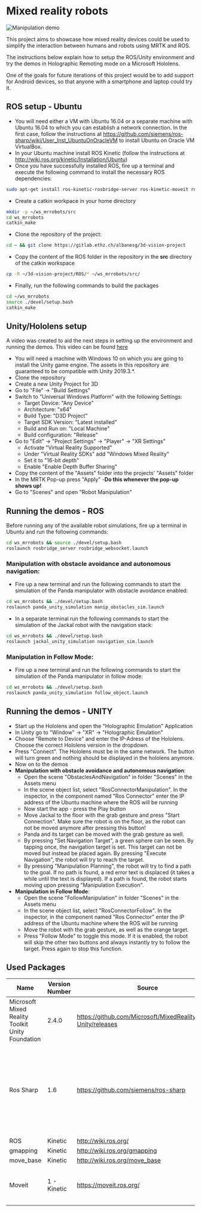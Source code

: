 # Mixed reality robots

![Manipulation demo](/docs/mr_robots.gif)

This project aims to showcase how mixed reality devices could be used to simplify the interaction between humans and robots using MRTK and ROS.

The instructions below explain how to setup the ROS/Unity environment and try the demos in Holographic Remoting mode on a Microsoft Hololens.

One of the goals for future iterations of this project would be to add support for Android devices, so that anyone with a smartphone and laptop could try it.

## ROS setup - Ubuntu
- You will need either a VM with Ubuntu 16.04 or a separate machine with Ubuntu 16.04 to which you can establish a network connection. In the first case, follow the instructions at  https://github.com/siemens/ros-sharp/wiki/User_Inst_UbuntuOnOracleVM to install Ubuntu on Oracle VM VirtualBox.
- In your Ubuntu machine install ROS Kinetic (follow the instructions at http://wiki.ros.org/kinetic/Installation/Ubuntu)
- Once you have successfully installed ROS, fire up a terminal and execute the following command to install the necessary ROS dependencies:
```bash
sudo apt-get install ros-kinetic-rosbridge-server ros-kinetic-moveit ros-kinetic-panda-moveit-config ros-kinetic-moveit-visual-tools ros-kinetic-move-base ros-kinetic-gmapping ros-kinetic-franka-description ros-kinetic-lms1xx
```
- Create a catkin workpace in your home directory
```bash
mkdir -p ~/ws_mrrobots/src
cd ws_mrrobots
catkin_make
```
- Clone the repository of the project:
```bash
cd ~ && git clone https://gitlab.ethz.ch/albanesg/3d-vision-project
```
- Copy the content of the ROS folder in the repository in the **src** directory of the catkin workspace
```bash
cp -R ~/3d-vision-project/ROS/* ~/ws_mrrobots/src/
```
- Finally, run the following commands to build the packages
```bash
cd ~/ws_mrrobots 
source ./devel/setup.bash
catkin_make
``` 
## Unity/Hololens setup 
A video was created to aid the next steps in setting up the environment and running the demos. This video can be found [here](docs/demo_tutorial.mp4)
- You will need a machine with Windows 10 on which you are going to install the Unity game engine. The assets in this repository are guaranteed to be compatible with Unity 2019.3.*.
- Clone the repository
- Create a new Unity Project for 3D
- Go to "File" -> "Build Settings"
- Switch to "Universal Windows Platform" with the following Settings:
    - Target Device: "Any Device"
    - Architecture: "x64"
    - Build Type: "D3D Project"
    - Target SDK Version: "Latest installed"
    - Build and Run on: "Local Machine"
    - Build configuration: "Release"
- Go to "Edit" -> "Project Settings" -> "Player" -> "XR Settings"
    - Activate "Virtual Reality Supported"
    - Under "Virtual Reality SDKs" add "Windows Mixed Reality"
    - Set it to "16-bit depth"
    - Enable "Enable Depth Buffer Sharing"
- Copy the content of the "Assets" folder into the projects' "Assets" folder
- In the MRTK Pop-up press "Apply" -**Do this whenever the pop-up shows up!**
- Go to "Scenes" and open "Robot Manipulation"

## Running the demos - ROS 
Before running any of the available robot simulations, fire up a terminal in Ubuntu and run the following commands:
```bash
cd ws_mrrobots && source ./devel/setup.bash
roslaunch rosbridge_server rosbridge_websocket.launch
```

### Manipulation with obstacle avoidance and autonomous navigation:
- Fire up a new terminal and run the following commands to start the simulation
of the Panda manipulator with obstacle avoidance enabled:
```bash
cd ws_mrrobots && ./devel/setup.bash
roslaunch panda_unity_simulation manip_obstacles_sim.launch 
```
- In a separate terminal run the following commands to start the simulation of the
Jackal robot with the navigation stack:
```bash
cd ws_mrrobots && ./devel/setup.bash
roslaunch jackal_unity_simulation navigation_sim.launch
```

### Manipulation in Follow Mode:
- Fire up a new terminal and run the following commands to start the simulation of
the Panda manipulator in follow mode:
```bash
cd ws_mrrobots && ./devel/setup.bash
roslaunch panda_unity_simulation follow_object.launch
```

## Running the demos - UNITY
- Start up the Hololens and open the "Holographic Emulation" Application
- In Unity go to "Window" -> "XR" -> "Holographic Emulation"
- Choose "Remote to Device" and enter the IP-Adress of the Hololens. Choose the correct Hololens version in the dropdown.
- Press "Connect". The Hololens must be in the same network. The button will turn green and nothing should be displayed in the hololens anymore.
- Now on to the demos
- **Manipulation with obstacle avoidance and autonomous navigation**:
    - Open the scene "ObstaclesAndNavigation" in folder "Scenes" in the Assets menu
    - In the scene object list, select "RosConnectorManipulation". In the inspector, in the component named "Ros Connector" enter the IP address of the Ubuntu machine where the ROS will be running
    - Now start the app - press the Play button
    - Move Jackal to the floor with the grab gesture and press "Start Connection". Make sure the robot is on the floor, as the robot can not be moved anymore after pressing this button! 
    - Panda and its target can be moved with the grab gesture as well.
    - By pressing "Set Navigation Target", a green sphere can be seen. By tapping once, the navigation target is set. This target can not be moved but instead be placed again. By pressing "Execute Navigation", the robot will try to reach the target. 
    - By pressing "Manipulation Planning", the robot will try to find a path to the goal. If no path is found, a red error text is displaced (it takes a while until the text is displayed). If a path is found, the robot starts moving upon pressing "Manipulation Execution".
- **Manipulation in Follow Mode**:
    - Open the scene "FollowManipulation" in folder "Scenes" in the Assets menu
    - In the scene object list, select "RosConnectorFollow". In the inspector, in the component named "Ros Connector" enter the IP address of the Ubuntu machine where the ROS will be running
    - Move the robot with the grab gesture, as well as the orange target. 
    - Press "Follow Mode" to toggle this mode. If it is enabled, the robot will skip the other two buttons and always instantly try to follow the target. Press again to stop this function.

## Used Packages

| Name | Version Number | Source | Comments |
|---|---|---|---|
| Microsoft Mixed Reality Toolkit Unity Foundation | 2.4.0 | https://github.com/Microsoft/MixedRealityToolkit-Unity/releases | - |
| Ros Sharp | 1.6 | https://github.com/siemens/ros-sharp | After the commits in April the package stopped working. If it still isn't fixed, try to get the version from March. |
| ROS | Kinetic | http://wiki.ros.org/ | - |
| gmapping | Kinetic | http://wiki.ros.org/gmapping | - |
| move_base | Kinetic | http://wiki.ros.org/move_base | - |
| Moveit | 1 - Kinetic | https://moveit.ros.org/ | The version for Ubuntu 16.04 was used. |